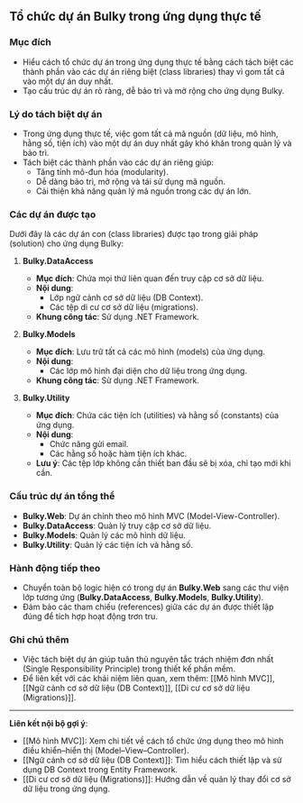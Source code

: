 ## Tổ chức dự án Bulky trong ứng dụng thực tế

### Mục đích
- Hiểu cách tổ chức dự án trong ứng dụng thực tế bằng cách tách biệt các thành phần vào các dự án riêng biệt (class libraries) thay vì gom tất cả vào một dự án duy nhất.
- Tạo cấu trúc dự án rõ ràng, dễ bảo trì và mở rộng cho ứng dụng Bulky.

### Lý do tách biệt dự án
- Trong ứng dụng thực tế, việc gom tất cả mã nguồn (dữ liệu, mô hình, hằng số, tiện ích) vào một dự án duy nhất gây khó khăn trong quản lý và bảo trì.
- Tách biệt các thành phần vào các dự án riêng giúp:
  - Tăng tính mô-đun hóa (modularity).
  - Dễ dàng bảo trì, mở rộng và tái sử dụng mã nguồn.
  - Cải thiện khả năng quản lý mã nguồn trong các dự án lớn.

### Các dự án được tạo
Dưới đây là các dự án con (class libraries) được tạo trong giải pháp (solution) cho ứng dụng Bulky:

1. **Bulky.DataAccess**
   - **Mục đích**: Chứa mọi thứ liên quan đến truy cập cơ sở dữ liệu.
   - **Nội dung**:
     - Lớp ngữ cảnh cơ sở dữ liệu (DB Context).
     - Các tệp di cư cơ sở dữ liệu (migrations).
   - **Khung công tác**: Sử dụng .NET Framework.

2. **Bulky.Models**
   - **Mục đích**: Lưu trữ tất cả các mô hình (models) của ứng dụng.
   - **Nội dung**:
     - Các lớp mô hình đại diện cho dữ liệu trong ứng dụng.
   - **Khung công tác**: Sử dụng .NET Framework.

3. **Bulky.Utility**
   - **Mục đích**: Chứa các tiện ích (utilities) và hằng số (constants) của ứng dụng.
   - **Nội dung**:
     - Chức năng gửi email.
     - Các hằng số hoặc hàm tiện ích khác.
   - **Lưu ý**: Các tệp lớp không cần thiết ban đầu sẽ bị xóa, chỉ tạo mới khi cần.

### Cấu trúc dự án tổng thể
- **Bulky.Web**: Dự án chính theo mô hình MVC (Model-View-Controller).
- **Bulky.DataAccess**: Quản lý truy cập cơ sở dữ liệu.
- **Bulky.Models**: Quản lý các mô hình dữ liệu.
- **Bulky.Utility**: Quản lý các tiện ích và hằng số.

### Hành động tiếp theo
- Chuyển toàn bộ logic hiện có trong dự án **Bulky.Web** sang các thư viện lớp tương ứng (**Bulky.DataAccess**, **Bulky.Models**, **Bulky.Utility**).
- Đảm bảo các tham chiếu (references) giữa các dự án được thiết lập đúng để tích hợp hoạt động trơn tru.

### Ghi chú thêm
- Việc tách biệt dự án giúp tuân thủ nguyên tắc trách nhiệm đơn nhất (Single Responsibility Principle) trong thiết kế phần mềm.
- Để liên kết với các khái niệm liên quan, xem thêm: [[Mô hình MVC]], [[Ngữ cảnh cơ sở dữ liệu (DB Context)]], [[Di cư cơ sở dữ liệu (Migrations)]].

---

**Liên kết nội bộ gợi ý**:
- [[Mô hình MVC]]: Xem chi tiết về cách tổ chức ứng dụng theo mô hình điều khiển–hiển thị (Model–View–Controller).
- [[Ngữ cảnh cơ sở dữ liệu (DB Context)]]: Tìm hiểu cách thiết lập và sử dụng DB Context trong Entity Framework.
- [[Di cư cơ sở dữ liệu (Migrations)]]: Hướng dẫn về quản lý thay đổi cơ sở dữ liệu trong ứng dụng.